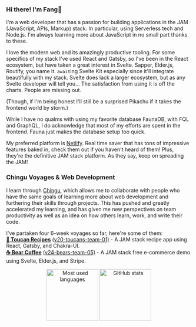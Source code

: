 ### Hi there! I'm Fang🦁

I'm a web developer that has a passion for building applications in the JAM (JavaScript, APIs, Markup) stack. In particular, using Serverless tech and Node.js. I'm always learning more about JavaScript in no small part thanks to these.

I love the modern web and its amazingly productive tooling. For some specifics of my stack I've used React and Gatsby, so I've been in the React ecosystem, but have taken a great interest in Svelte. Sapper, Elder.js, Routify, you name it. `await`ing Svelte Kit especially since it'll integrate beautifully with my stack.  Svelte does lack a larger ecosystem, but as any Svelte developer will tell you... The satisfaction from using it is off the charts. People are missing out. 

(Though, if I'm being honest I'll still be a surprised Pikachu if it takes the frontend world by storm.)

While I have no qualms with using my favorite database FaunaDB, with FQL and GraphQL, I do acknowledge that most of my efforts are spent in the frontend. Fauna just makes the database setup too quick. 

My preferred platform is [Netlify](https://www.netlify.com/). Real time saver that has tons of impressive features baked in, check them out if you haven't heard of them! Plus, they're the definitive JAM stack platform. As they say, keep on spreading the JAM! 

### Chingu Voyages & Web Development

I learn through [Chingu](https://www.chingu.io/), which allows me to collaborate with people who have the same goals of learning more about web development and furthering their skills through projects. This has pushed and greatly accelerated my learning, and has given me new perspectives on team productivity as well as an idea on how others learn, work, and write their code. 

I've partaken four 6-week voyages so far, here're some of them:  
[**📃 Toucan Recipes**](https://toucanrecipes.netlify.app/) [(v20-toucans-team-01)](https://github.com/chingu-voyages/v20-toucans-team-01)  - A JAM stack recipe app using React, Gatsby, and Chakra-UI.  
[**☕ Bear Coffee**](https://bearcoffee.netlify.app/) [(v24-bears-team-05)](https://github.com/chingu-voyages/v24-bears-team-05)  - A JAM stack free e-commerce demo using Svelte, Elder.js, and Stripe.

<p align="center">
  <img height="140" src="https://github-readme-stats.vercel.app/api/top-langs/?username=armchair-traveller&layout=compact&hide=makefile&theme=nord" alt="Most used languages" />
  <img height="140" src="https://github-readme-stats.vercel.app/api?username=armchair-traveller&show_icons=true&count_private=true&hide=stars,prs&theme=nord" alt="GitHub stats" />
</p>
